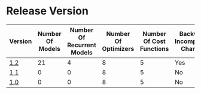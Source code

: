 # Release Version

| Version               | Number Of Models | Number Of Recurrent Models | Number Of Optimizers | Number Of Cost Functions | Backward Incompatible Changes |
|-----------------------|------------------|----------------------------|----------------------|--------------------------|-------------------------------|
| [1.2](Release/1-2.md) | 21               | 4                          | 8                    | 5                        | Yes                           |
| [1.1](Release/1-1.md) | 0                | 0                          | 8                    | 5                        | No                            |
| [1.0](Release/1-0.md) | 0                | 0                          | 8                    | 5                        | No                            |

